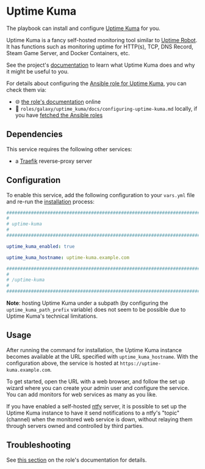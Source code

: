 <!--
SPDX-FileCopyrightText: 2020 - 2024 MDAD project contributors
SPDX-FileCopyrightText: 2020 - 2024 Slavi Pantaleev
SPDX-FileCopyrightText: 2020 Aaron Raimist
SPDX-FileCopyrightText: 2020 Chris van Dijk
SPDX-FileCopyrightText: 2020 Dominik Zajac
SPDX-FileCopyrightText: 2020 Mickaël Cornière
SPDX-FileCopyrightText: 2022 François Darveau
SPDX-FileCopyrightText: 2022 Julian Foad
SPDX-FileCopyrightText: 2022 Warren Bailey
SPDX-FileCopyrightText: 2023 Antonis Christofides
SPDX-FileCopyrightText: 2023 Felix Stupp
SPDX-FileCopyrightText: 2023 Julian-Samuel Gebühr
SPDX-FileCopyrightText: 2023 Pierre 'McFly' Marty
SPDX-FileCopyrightText: 2024 - 2025 Suguru Hirahara

SPDX-License-Identifier: AGPL-3.0-or-later
-->

# Uptime Kuma

The playbook can install and configure [Uptime Kuma](https://uptime.kuma.pet/) for you.

Uptime Kuma is a fancy self-hosted monitoring tool similar to [Uptime Robot](https://uptimerobot.com/). It has functions such as monitoring uptime for HTTP(s), TCP, DNS Record, Steam Game Server, and Docker Containers, etc.

See the project's [documentation](https://github.com/louislam/uptime-kuma/wiki) to learn what Uptime Kuma does and why it might be useful to you.

For details about configuring the [Ansible role for Uptime Kuma](https://github.com/mother-of-all-self-hosting/ansible-role-uptime_kuma), you can check them via:
- 🌐 [the role's documentation](https://github.com/mother-of-all-self-hosting/ansible-role-uptime_kuma/blob/main/docs/configuring-uptime-kuma.md) online
- 📁 `roles/galaxy/uptime_kuma/docs/configuring-uptime-kuma.md` locally, if you have [fetched the Ansible roles](../installing.md)

## Dependencies

This service requires the following other services:

- a [Traefik](traefik.md) reverse-proxy server

## Configuration

To enable this service, add the following configuration to your `vars.yml` file and re-run the [installation](../installing.md) process:

```yaml
########################################################################
#                                                                      #
# uptime-kuma                                                          #
#                                                                      #
########################################################################

uptime_kuma_enabled: true

uptime_kuma_hostname: uptime-kuma.example.com

########################################################################
#                                                                      #
# /uptime-kuma                                                         #
#                                                                      #
########################################################################
```

**Note**: hosting Uptime Kuma under a subpath (by configuring the `uptime_kuma_path_prefix` variable) does not seem to be possible due to Uptime Kuma's technical limitations.

## Usage

After running the command for installation, the Uptime Kuma instance becomes available at the URL specified with `uptime_kuma_hostname`. With the configuration above, the service is hosted at `https://uptime-kuma.example.com`.

To get started, open the URL with a web browser, and follow the set up wizard where you can create your admin user and configure the service. You can add monitors for web services as many as you like.

If you have enabled a self-hosted [ntfy](ntfy.md) server, it is possible to set up the Uptime Kuma instance to have it send notifications to a ntfy's "topic" (channel) when the monitored web service is down, without relaying them through servers owned and controlled by third parties.

## Troubleshooting

See [this section](https://github.com/mother-of-all-self-hosting//ansible-role-uptime_kuma/blob/main/docs/configuring-uptime-kuma.md#troubleshooting) on the role's documentation for details.
